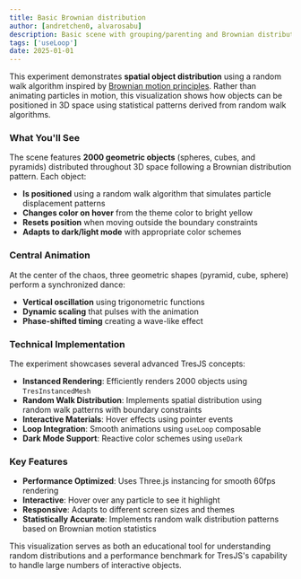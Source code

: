 ```yaml
---
title: Basic Brownian distribution
author: [andretchen0, alvarosabu]
description: Basic scene with grouping/parenting and Brownian distribution of instances
tags: ['useLoop']
date: 2025-01-01
---
```



This experiment demonstrates **spatial object distribution** using a random walk algorithm inspired by [Brownian motion principles](https://en.wikipedia.org/wiki/Brownian_motion). Rather than animating particles in motion, this visualization shows how objects can be positioned in 3D space using statistical patterns derived from random walk algorithms.

### What You'll See

The scene features **2000 geometric objects** (spheres, cubes, and pyramids) distributed throughout 3D space following a Brownian distribution pattern. Each object:

- **Is positioned** using a random walk algorithm that simulates particle displacement patterns
- **Changes color on hover** from the theme color to bright yellow
- **Resets position** when moving outside the boundary constraints
- **Adapts to dark/light mode** with appropriate color schemes

### Central Animation

At the center of the chaos, three geometric shapes (pyramid, cube, sphere) perform a synchronized dance:

- **Vertical oscillation** using trigonometric functions
- **Dynamic scaling** that pulses with the animation
- **Phase-shifted timing** creating a wave-like effect

### Technical Implementation

The experiment showcases several advanced TresJS concepts:

- **Instanced Rendering**: Efficiently renders 2000 objects using `TresInstancedMesh`
- **Random Walk Distribution**: Implements spatial distribution using random walk patterns with boundary constraints
- **Interactive Materials**: Hover effects using pointer events
- **Loop Integration**: Smooth animations using `useLoop` composable
- **Dark Mode Support**: Reactive color schemes using `useDark`

### Key Features

- **Performance Optimized**: Uses Three.js instancing for smooth 60fps rendering
- **Interactive**: Hover over any particle to see it highlight
- **Responsive**: Adapts to different screen sizes and themes
- **Statistically Accurate**: Implements random walk distribution patterns based on Brownian motion statistics

This visualization serves as both an educational tool for understanding random distributions and a performance benchmark for TresJS's capability to handle large numbers of interactive objects.
